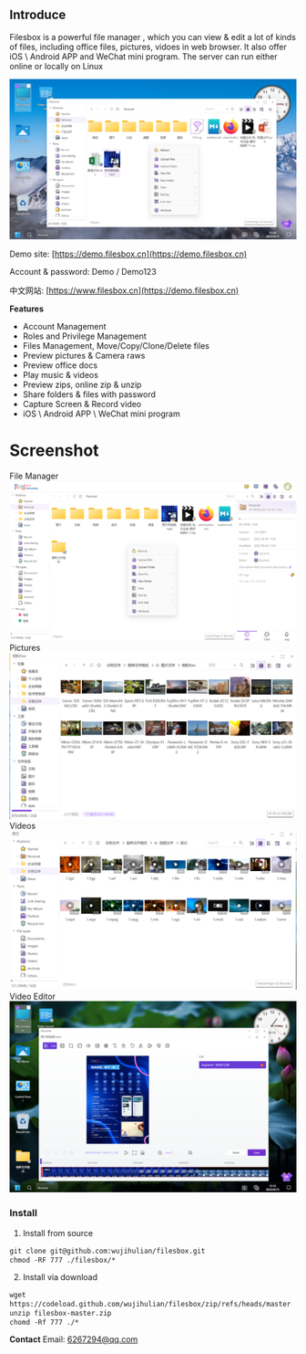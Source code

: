## Introduce 
Filesbox is a powerful file manager , which you can view & edit a lot of kinds of  files, including office files, pictures, vidoes in web browser. It also offer iOS \ Android APP and WeChat mini program. The server can run either online or locally on Linux

![](md/7c96e5a5bc1640feb5977ebf43ae8fd81694489134138_60012.png)


Demo site: [https://demo.filesbox.cn](https://demo.filesbox.cn)

Account & password: Demo / Demo123

中文网站: [https://www.filesbox.cn](https://demo.filesbox.cn)

**Features**

- Account Management
- Roles and Privilege Management
- Files Management, Move/Copy/Clone/Delete files
- Preview pictures & Camera raws
- Preview office docs
- Play music & videos
- Preview zips, online zip & unzip
- Share folders & files with password
- Capture Screen & Record video
- iOS \ Android APP \ WeChat mini program


# Screenshot

File Manager
![](md/d5d77483bce74b888d053d60810410a11694754791863_60012.png)
Pictures
![](md/a14b6be68e734f06a23d1975848fe74d1694755242303_60012.png)
Videos 
![](md/126080467cce489f93587e6af91592721694755064625_60012.png)
Video Editor
![](md/b7c5ab69d5e64bed9d1553c8a65d251d1694754947257_60012.png)



### Install

1. Install from source


```
git clone git@github.com:wujihulian/filesbox.git
chmod -RF 777 ./filesbox/*
```


2. Install via download


```
wget https://codeload.github.com/wujihulian/filesbox/zip/refs/heads/master
unzip filesbox-master.zip
chomd -Rf 777 ./*
```





**Contact**
Email: 6267294@qq.com



